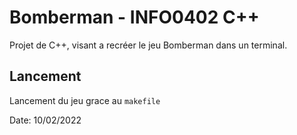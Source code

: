 # Bomberman - INFO0402 C++

Projet de C++, visant a recréer le jeu Bomberman dans un terminal.

## Lancement
Lancement du jeu grace au `makefile`

Date: 10/02/2022
